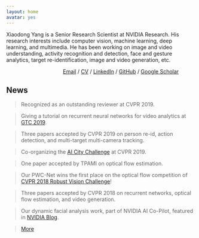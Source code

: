 ```yaml
---
layout: home
avatar: yes
---
```


Xiaodong Yang is a Senior Research Scientist at NVIDIA Research. His research interests include computer vision, machine learning, deep learning, and multimedia. He has been working on image and video understanding, activity recognition and detection, face and gesture analytics, target re-identification, image and video generation, etc.        

&emsp;&emsp;&emsp;&emsp;&emsp;&emsp;&emsp;&emsp;&emsp;&emsp;&nbsp;&nbsp;&nbsp;[Email](mailto:yangxd.hust@gmail.com) / [CV](/publications/papers/cv.pdf) / [LinkedIn](https://www.linkedin.com/in/xiaodong-yang-79a44134/) / [GitHub](https://github.com/xiaodongyang) / [Google Scholar](http://scholar.google.com/citations?user=yWsMg_gAAAAJ&hl=en)

## News

> Recognized as an outstanding reviewer at CVPR 2019.    

> Giving a tutorial on recurrent neural networks for video analytics at [GTC 2019](https://www.nvidia.com/en-us/gtc/).    

> Three papers accepted by CVPR 2019 on person re-id, action detection, and multi-target multi-camera tracking. 

> Co-organizing the [AI City Challenge](https://www.aicitychallenge.org) at CVPR 2019. 

> One paper accepted by TPAMI on optical flow estimation. 

> Our PWC-Net wins the first place on the optical flow competition of [CVPR 2018 Robust Vision Challenge](http://www.robustvision.net/leaderboard.php?benchmark=flow)!

> Three papers accepted by CVPR 2018 on recurrent networks, optical flow estimation, and video generation. 

> Our dynamic facial analysis work, part of NVIDIA AI Co-Pilot, featured in [NVIDIA Blog](https://devblogs.nvidia.com/parallelforall/ai-co-pilot-rnn-dynamic-facial-analysis/).

> [More](/news)
